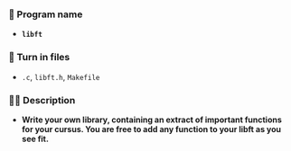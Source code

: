 ### **👾 Program name**

- **`libft`**

### **📄 Turn in files**

- `.c`, `libft.h`, `Makefile`

### **✍🏼 Description**

- **Write your own library, containing an extract of important functions for your cursus.
You are free to add any function to your libft as you see fit.**
